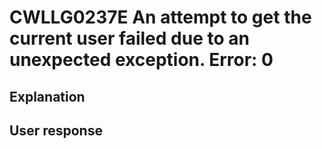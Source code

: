 # CWLLG0237E An attempt to get the current user failed due to an unexpected exception.   Error: 0

## Explanation

## User response
